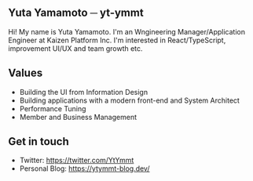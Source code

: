 ## Yuta Yamamoto ─ yt-ymmt

Hi! My name is Yuta Yamamoto.
I'm an Wngineering Manager/Application Engineer at Kaizen Platform Inc.
I'm interested in React/TypeScript, improvement UI/UX and team growth etc.

## Values

- Building the UI from Information Design
- Building applications with a modern front-end and System Architect
- Performance Tuning
- Member and Business Management

## Get in touch

- Twitter: https://twitter.com/YtYmmt
- Personal Blog: https://ytymmt-blog.dev/
